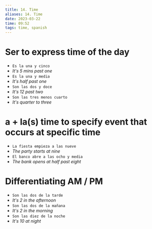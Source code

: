 ```yaml
---
title: 14. Time
aliases: 14. Time
date: 2023-03-22
time: 09:52
tags: time, spanish
---
```


# Ser to express time of the day

-   `Es la una y cinco`
-   _It's 5 mins past one_
-   `Es la una y media`
-   _It's half past one_
-   `Son las dos y doce`
-   _It's 12 past two_
-   `Son las tres menos cuarto`
-   _It's quarter to three_

# a + la(s) time to specify event that occurs at specific time

-   `La fiesta empieza a las nueve`
-   _The party starts at nine_
-   `El banco abre a las ocho y media`
-   _The bank opens at half past eight_

# Differentiating AM / PM

-   `Son las dos de la tarde`
-   _It's 2 in the afternoon_
-   `Son las dos de la mañana`
-   _It's 2 in the morning_
-   `Son las diez de la noche`
-   _It's 10 at night_